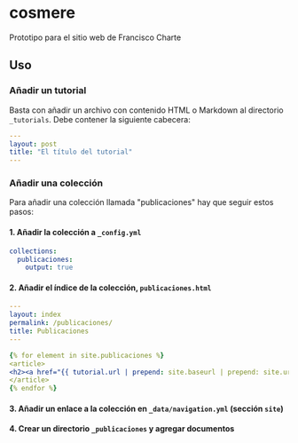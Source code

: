 # cosmere

Prototipo para el sitio web de Francisco Charte
 
## Uso

### Añadir un tutorial

Basta con añadir un archivo con contenido HTML o Markdown al directorio `_tutorials`. Debe contener la siguiente cabecera:

~~~ yml
---
layout: post
title: "El título del tutorial"
---
~~~

### Añadir una colección

Para añadir una colección llamada "publicaciones" hay que seguir estos pasos:

#### 1. Añadir la colección a `_config.yml`
~~~ yml
collections:
  publicaciones:
    output: true
~~~

#### 2. Añadir el índice de la colección, `publicaciones.html`
~~~ yml
---
layout: index
permalink: /publicaciones/
title: Publicaciones
---

{% for element in site.publicaciones %}
<article>
<h2><a href="{{ tutorial.url | prepend: site.baseurl | prepend: site.url }}">{{ tutorial.title }}</a></h2>
</article>
{% endfor %}
~~~

#### 3. Añadir un enlace a la colección en `_data/navigation.yml` (sección `site`)

#### 4. Crear un directorio `_publicaciones` y agregar documentos
